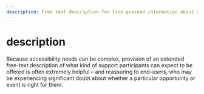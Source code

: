 ```yaml
---
description: Free text description for fine-grained information about accessibility support
---
```


# description

Because accessibility needs can be complex, provision of an extended free-text description of what kind of support participants can expect to be offered is often extremely helpful – and reassuring to end-users, who may be experiencing significant doubt about whether a particular opportunity or event is right for them.

